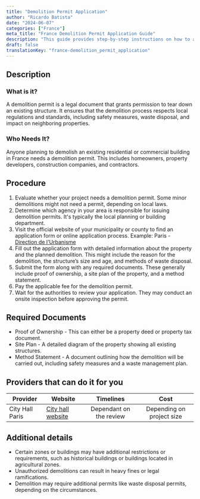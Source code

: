```yaml
---
title: "Demolition Permit Application"
author: "Ricardo Batista"
date: "2024-06-07"
categories: ["France"]
meta_title: "France Demolition Permit Application Guide"
description: "This guide provides step-by-step instructions on how to apply for a demolition permit in France."
draft: false
translationKey: "france-demolition_permit_application"
---
```


## Description
### What is it?
A demolition permit is a legal document that grants permission to tear down an existing structure. It ensures that the demolition process respects local regulations and standards, including safety measures, waste disposal, and impact on neighboring properties.

### Who Needs It?
Anyone planning to demolish an existing residential or commercial building in France needs a demolition permit. This includes homeowners, property developers, construction companies, and contractors.

## Procedure
1. Evaluate whether your project needs a demolition permit. Some minor demolitions might not need a permit, depending on local laws.
2. Determine which agency in your area is responsible for issuing demolition permits. It's typically the local planning or building department.
3. Visit the official website of your municipality or county to find an application form or online application process.
   Example: Paris - [Direction de l'Urbanisme](https://api-site.paris.fr/images/80149)
4. Fill out the application form with detailed information about the property and the planned demolition. This might include the reason for the demolition, the structure’s size and age, and methods of waste disposal.
5. Submit the form along with any required documents. These generally include proof of ownership, a site plan of the property, and a method statement.
6. Pay the applicable fee for the demolition permit.
7. Wait for the authorities to review your application. They may conduct an onsite inspection before approving the permit.

## Required Documents
* Proof of Ownership - This can either be a property deed or property tax document.
* Site Plan - A detailed diagram of the property showing all existing structures.
* Method Statement - A document outlining how the demolition will be carried out, including safety measures and a waste management plan.

## Providers that can do it for you

| Provider        |     Website     |     Timelines    |       Cost      |
| --------------- | --------------- |  :-------------: | :-------------: |
| City Hall Paris | [City hall website](http://www.paris.fr)       |      Dependant on the review      |        Depending on project size       |

## Additional details
* Certain zones or buildings may have additional restrictions or requirements, such as historical buildings or buildings located in agricultural zones.
* Unauthorized demolitions can result in heavy fines or legal ramifications.
* Demolition may require additional permits like waste disposal permits, depending on the circumstances.